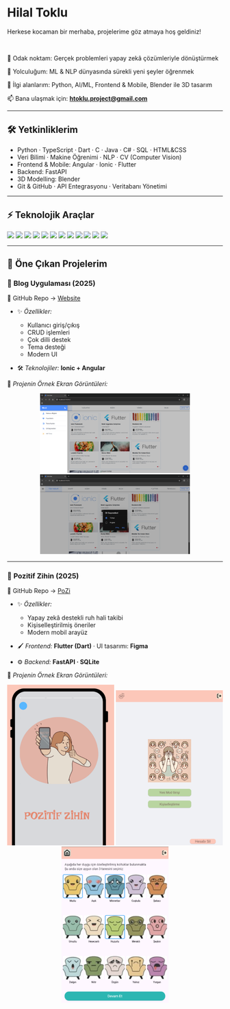 
# Hilal Toklu
Herkese kocaman bir merhaba, projelerime göz atmaya hoş geldiniz!

<br>

🔭 Odak noktam: Gerçek problemleri yapay zekâ çözümleriyle dönüştürmek

🌱 Yolculuğum: ML & NLP dünyasında sürekli yeni şeyler öğrenmek

🎨 İlgi alanlarım: Python, AI/ML, Frontend & Mobile, Blender ile 3D tasarım

📫 Bana ulaşmak için: **htoklu.project@gmail.com**  


---

## 🛠️ Yetkinliklerim  

- Python · TypeScript · Dart · C · Java · C# · SQL · HTML&CSS  
- Veri Bilimi · Makine Öğrenimi · NLP · CV (Computer Vision)  
- Frontend & Mobile: Angular · Ionic · Flutter  
- Backend: FastAPI 
- 3D Modelling: Blender  
- Git & GitHub · API Entegrasyonu · Veritabanı Yönetimi  

---

## ⚡ Teknolojik Araçlar  

<p align="left">
  <img src="https://img.shields.io/badge/Python-3776AB?style=for-the-badge&logo=python&logoColor=white" />
  <img src="https://img.shields.io/badge/TypeScript-3178C6?style=for-the-badge&logo=typescript&logoColor=white" />
  <img src="https://img.shields.io/badge/Dart-0175C2?style=for-the-badge&logo=dart&logoColor=white" />
  <img src="https://img.shields.io/badge/Angular-DD0031?style=for-the-badge&logo=angular&logoColor=white" />
  <img src="https://img.shields.io/badge/Ionic-3880FF?style=for-the-badge&logo=ionic&logoColor=white" />
  <img src="https://img.shields.io/badge/Flutter-02569B?style=for-the-badge&logo=flutter&logoColor=white" />
  <img src="https://img.shields.io/badge/FastAPI-009688?style=for-the-badge&logo=fastapi&logoColor=white" />
  <img src="https://img.shields.io/badge/PyTorch-EE4C2C?style=for-the-badge&logo=pytorch&logoColor=white" />
  <img src="https://img.shields.io/badge/NumPy-013243?style=for-the-badge&logo=numpy&logoColor=white" />
  <img src="https://img.shields.io/badge/Pandas-150458?style=for-the-badge&logo=pandas&logoColor=white" />
  <img src="https://img.shields.io/badge/Blender-F5792A?style=for-the-badge&logo=blender&logoColor=white" />
  <img src="https://img.shields.io/badge/VS_Code-007ACC?style=for-the-badge&logo=visualstudiocode&logoColor=white" />
</p>  

---
## 📌 Öne Çıkan Projelerim  


### 📝 **Blog Uygulaması (2025)**  
🔗 GitHub Repo → [Website](https://github.com/hilaltoklu/Website)  

- ✨ *Özellikler:*  
  - Kullanıcı giriş/çıkış  
  - CRUD işlemleri  
  - Çok dilli destek  
  - Tema desteği  
  - Modern UI  

- 🛠️ *Teknolojiler:* **Ionic + Angular**  

📸 *Projenin Örnek Ekran Görüntüleri:*  
<p align="center">
  <img src="assets/website-menu.png" width="350" />
  <img src="assets/website-lang.png" width="350" />
</p>

---

### 🌱 **Pozitif Zihin (2025)**  
🔗 GitHub Repo → [PoZi](https://github.com/hilaltoklu/pozitif-zihin)  

- ✨ *Özellikler:*  
  - Yapay zekâ destekli ruh hali takibi  
  - Kişiselleştirilmiş öneriler  
  - Modern mobil arayüz  

- 🖌️ *Frontend:* **Flutter (Dart)** · UI tasarımı: **Figma**  
- ⚙️ *Backend:* **FastAPI · SQLite**  

📸 *Projenin Örnek Ekran Görüntüleri:*  
<p align="center">
  <img src="assets/pozi-splash.png" width="250" />
  <img src="assets/pozi-mainpage.png" width="250" />
  <img src="assets/pozi-moodpickpage.png" width="250" />
</p>
